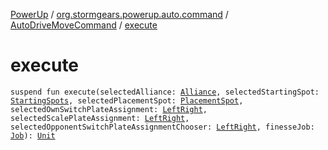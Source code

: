 [PowerUp](../../index.md) / [org.stormgears.powerup.auto.command](../index.md) / [AutoDriveMoveCommand](index.md) / [execute](./execute.md)

# execute

`suspend fun execute(selectedAlliance: `[`Alliance`](../../org.stormgears.powerup.subsystems.field/-field-positions/-alliance/index.md)`, selectedStartingSpot: `[`StartingSpots`](../../org.stormgears.powerup.subsystems.field/-field-positions/-starting-spots/index.md)`, selectedPlacementSpot: `[`PlacementSpot`](../../org.stormgears.powerup.subsystems.field/-field-positions/-placement-spot/index.md)`, selectedOwnSwitchPlateAssignment: `[`LeftRight`](../../org.stormgears.powerup.subsystems.field/-field-positions/-left-right/index.md)`, selectedScalePlateAssignment: `[`LeftRight`](../../org.stormgears.powerup.subsystems.field/-field-positions/-left-right/index.md)`, selectedOpponentSwitchPlateAssignmentChooser: `[`LeftRight`](../../org.stormgears.powerup.subsystems.field/-field-positions/-left-right/index.md)`, finesseJob: `[`Job`](https://kotlin.github.io/kotlinx.coroutines/kotlinx-coroutines-core/kotlinx.coroutines.experimental/-job/index.html)`): `[`Unit`](https://kotlinlang.org/api/latest/jvm/stdlib/kotlin/-unit/index.html)